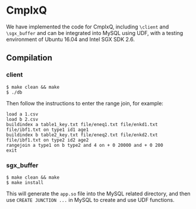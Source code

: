 # CmplxQ

We have implemented the code for CmplxQ, including `\client` and `\sgx_buffer` and can be integrated into MySQL using UDF, with a testing environment of Ubuntu 16.04 and Intel SGX SDK 2.6.

## Compilation

### client

    $ make clean && make
    $ ./db

Then follow the instructions to enter the range join, for example:

    load a 1.csv
    load b 2.csv
    buildindex a table1_key.txt file/eneq1.txt file/enkd1.txt file/ibf1.txt on type1 id1 age1
    buildindex b table2_key.txt file/eneq2.txt file/enkd2.txt file/ibf1.txt on type2 id2 age2
    rangejoin a type1 on b type2 and 4 on + 0 20000 and + 0 200
    exit

### sgx_buffer

    $ make clean && make
    $ make install

This will generate the `app.so` file into the MySQL related directory, and then use `CREATE JUNCTION ...` in MySQL to create and use UDF functions.